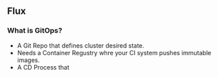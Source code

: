 ## Flux

### What is GitOps?
- A Git Repo that defines cluster desired state.
- Needs a Container Regustry whre your CI system pushes immutable images.
- A CD Process that 
<!--stackedit_data:
eyJoaXN0b3J5IjpbMjE3NTY0OTcxXX0=
-->